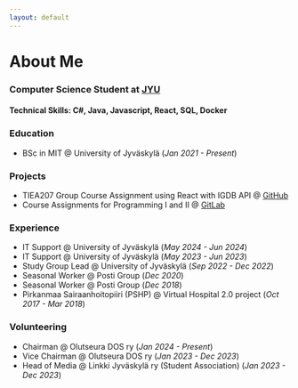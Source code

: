 ```yaml
---
layout: default
---
```

# About Me
### Computer Science Student at [JYU](https://www.jyu.fi/en)

#### Technical Skills: C#, Java, Javascript, React, SQL, Docker

### Education
- BSc in MIT @ University of Jyväskylä (_Jan 2021 - Present_)

### Projects
- TIEA207 Group Course Assignment using React with IGDB API @ [GitHub]([https://www.jyu.fi/en](https://github.com/jmvirtan/TIEA207))
- Course Assignments for Programming I and II @ [GitLab](https://www.jyu.fi/en)

### Experience
- IT Support @ University of Jyväskylä (_May 2024 - Jun 2024_)
- IT Support @ University of Jyväskylä (_May 2023 - Jun 2023_)
- Study Group Lead @ University of Jyväskylä (_Sep 2022 - Dec 2022_)
- Seasonal Worker @ Posti Group (_Dec 2020_)
- Seasonal Worker @ Posti Group (_Dec 2018_)
- Pirkanmaa Sairaanhoitopiiri (PSHP) @ Virtual Hospital 2.0 project (_Oct 2017 - Mar 2018_)

### Volunteering
- Chairman @ Olutseura DOS ry (_Jan 2024 - Present_)
- Vice Chairman @ Olutseura DOS ry (_Jan 2023 - Dec 2023_)
- Head of Media @ Linkki Jyväskylä ry (Student Association) (_Jan 2023 - Dec 2023_)
